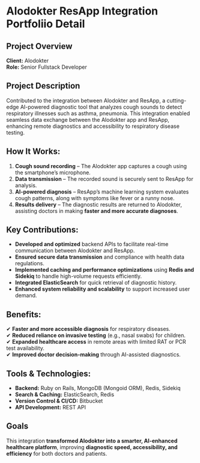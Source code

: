 # Alodokter ResApp Integration Portfoliio Detail

## Project Overview
**Client:** Alodokter  
**Role:** Senior Fullstack Developer

## Project Description

Contributed to the integration between Alodokter and ResApp, a cutting-edge AI-powered diagnostic tool that analyzes cough sounds to detect respiratory illnesses such as asthma, pneumonia. This integration enabled seamless data exchange between the Alodokter app and ResApp, enhancing remote diagnostics and accessibility to respiratory disease testing.  

## **How It Works:**  
1. **Cough sound recording** – The Alodokter app captures a cough using the smartphone’s microphone.  
2. **Data transmission** – The recorded sound is securely sent to ResApp for analysis.  
3. **AI-powered diagnosis** – ResApp’s machine learning system evaluates cough patterns, along with symptoms like fever or a runny nose.  
4. **Results delivery** – The diagnostic results are returned to Alodokter, assisting doctors in making **faster and more accurate diagnoses**.  

## **Key Contributions:**  
- **Developed and optimized** backend APIs to facilitate real-time communication between Alodokter and ResApp.  
- **Ensured secure data transmission** and compliance with health data regulations.  
- **Implemented caching and performance optimizations** using **Redis and Sidekiq** to handle high-volume requests efficiently.  
- **Integrated ElasticSearch** for quick retrieval of diagnostic history.  
- **Enhanced system reliability and scalability** to support increased user demand.  

## **Benefits:**  
✔ **Faster and more accessible diagnosis** for respiratory diseases.  
✔ **Reduced reliance on invasive testing** (e.g., nasal swabs) for children.  
✔ **Expanded healthcare access** in remote areas with limited RAT or PCR test availability.  
✔ **Improved doctor decision-making** through AI-assisted diagnostics.  

## **Tools & Technologies:**  
- **Backend:** Ruby on Rails, MongoDB (Mongoid ORM), Redis, Sidekiq  
- **Search & Caching:** ElasticSearch, Redis  
- **Version Control & CI/CD:** Bitbucket  
- **API Development:** REST API  

## Goals
This integration **transformed Alodokter into a smarter, AI-enhanced healthcare platform**, improving **diagnostic speed, accessibility, and efficiency** for both doctors and patients.  